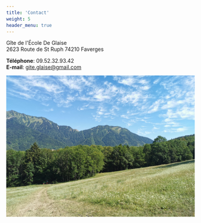 ```yaml
---
title: 'Contact'
weight: 5
header_menu: true
---
```


Gîte de l'École De Glaise<br>
2623 Route de St Ruph 74210 Faverges

<strong>Téléphone</strong>: 09.52.32.93.42<br>
<strong>E-mail</strong>:  [gite.glaise@gmail.com](mailto:gite.glaise@gmail.com)

![Mountaiiins](images/mountains-1.jpg)
